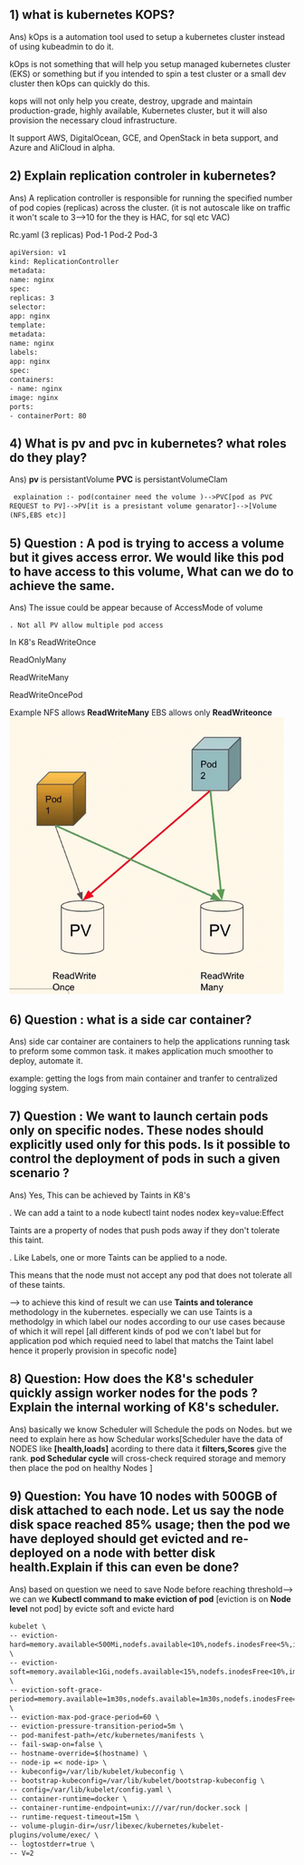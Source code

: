## 1) what is kubernetes KOPS?
Ans) kOps is a automation tool used to setup a kubernetes cluster instead of using kubeadmin to do it.

kOps is not something that will help you setup managed kubernetes cluster (EKS) or something but if you
intended to spin a test cluster or a small dev cluster then kOps can quickly do this.

kops will not only help you create, destroy, upgrade and maintain production-grade, highly available, Kubernetes
cluster, but it will also provision the necessary cloud infrastructure.

It support AWS, DigitalOcean, GCE, and OpenStack in beta support, and Azure and AliCloud in alpha.

## 2) Explain replication controler in kubernetes?
Ans) A replication controller is responsible for running the specified number of pod copies (replicas) across the cluster.
(it is not autoscale like on traffic it won't scale to 3-->10 for the they is HAC, for sql etc VAC)

Rc.yaml
(3 replicas)
Pod-1
Pod-2
Pod-3
~~~
apiVersion: v1
kind: ReplicationController
metadata:
name: nginx
spec:
replicas: 3
selector:
app: nginx
template:
metadata:
name: nginx
labels:
app: nginx
spec:
containers:
- name: nginx
image: nginx
ports:
- containerPort: 80
~~~

## 4) What is pv and pvc in kubernetes? what roles do they play?
Ans) **pv** is persistantVolume 
     **PVC** is persistantVolumeClam

     explaination :- pod(container need the volume )-->PVC[pod as PVC REQUEST to PV]-->PV[it is a presistant volume genarator]-->[Volume (NFS,EBS etc)]

## 5) Question : A pod is trying to access a volume but it gives access error. We would like this pod to have access to this volume, What can we do to achieve the same.   
Ans) The issue could be appear because of AccessMode of volume

    . Not all PV allow multiple pod access

In K8's
ReadWriteOnce

ReadOnlyMany

ReadWriteMany

ReadWriteOncePod

Example NFS allows **ReadWriteMany**
EBS allows only **ReadWriteonce**
![alt text](image.png)

## 6) Question : what is a side car container?
Ans) side car container are containers to help the applications running task to preform some common task. it makes application much smoother to deploy, automate it.

 example: getting the logs from main container and tranfer to centralized logging system.  

 ## 7) Question : We want to launch certain pods only on specific nodes. These nodes should explicitly used only for this pods. Is it possible to control the deployment of pods in such a given scenario ?

 Ans) 
Yes, This can be achieved by Taints in K8's

. We can add a taint to a node kubectl taint nodes nodex key=value:Effect

Taints are a property of nodes that push pods away if they don't tolerate this taint.

. Like Labels, one or more Taints can be applied to a node.

This means that the node must not accept any pod that does not tolerate all of these taints.

--> to achieve this kind of result we can use **Taints and tolerance** methodology in the kubernetes. especially we can use Taints is a methodolgy in which label our nodes according to our use cases because of which it will repel [all different kinds of pod we con't label but for application pod which requied need to label that matchs the Taint label hence it properly provision in specofic node]

## 8) Question: How does the K8's scheduler quickly assign worker nodes for the pods ? Explain the internal working of K8's scheduler.
Ans) basically we know Scheduler will Schedule the pods on Nodes. but we need to explain here as how Schedular works[Scheduler have the data of NODES like **[health,loads]** acording to there data it **filters,Scores** give the rank. **pod Schedular cycle** will cross-check required storage and memory then place the pod on healthy Nodes ]

## 9) Question: You have 10 nodes with 500GB of disk attached to each node. Let us say the node disk space reached 85% usage; then the pod we have deployed should get evicted and re-deployed on a node with better disk health.Explain if this can even be done?
Ans) based on question we need to save Node before reaching threshold--> we can we **Kubectl command to make eviction of pod** [eviction is on **Node level** not pod] by evicte soft and evicte hard 
~~~
kubelet \
-- eviction-hard=memory.available<500Mi,nodefs.available<10%,nodefs.inodesFree<5%,imagefs.available<15% \
-- eviction-soft=memory.available<1Gi,nodefs.available<15%,nodefs.inodesFree<10%,imagefs.available<20% \
-- eviction-soft-grace-
period=memory.available=1m30s,nodefs.available=1m30s,nodefs.inodesFree=1m30s,imagefs.available=1m30s \
-- eviction-max-pod-grace-period=60 \
-- eviction-pressure-transition-period=5m \
-- pod-manifest-path=/etc/kubernetes/manifests \
-- fail-swap-on=false \
-- hostname-override=$(hostname) \
-- node-ip =< node-ip> \
-- kubeconfig=/var/lib/kubelet/kubeconfig \
-- bootstrap-kubeconfig=/var/lib/kubelet/bootstrap-kubeconfig \
-- config=/var/lib/kubelet/config.yaml \
-- container-runtime=docker \
-- container-runtime-endpoint=unix:///var/run/docker.sock |
-- runtime-request-timeout=15m \
-- volume-plugin-dir=/usr/libexec/kubernetes/kubelet-plugins/volume/exec/ \
-- logtostderr=true \
-- V=2
~~~








